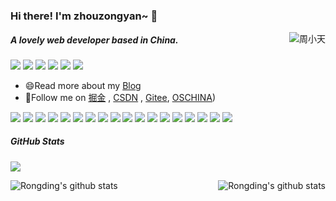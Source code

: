 <!--
**zhouzongyan/zhouzongyan** is a ✨ _special_ ✨ repository because its `README.md` (this file) appears on your GitHub profile.

Here are some ideas to get you started:

- 🔭 I’m currently working on ...
- 🌱 I’m currently learning ...
- 👯 I’m looking to collaborate on ...
- 🤔 I’m looking for help with ...
- 💬 Ask me about ...
- 📫 How to reach me: ...
- 😄 Pronouns: ...
- ⚡ Fun fact: ...
-->

### Hi there! I'm zhouzongyan~ 👋

<a href="https://github.com/zhouzongyan">
    <div align="right" >
        <img align="right" src="https://count.getloli.com/get/@zhouzongyan" alt="周小天" />
    </div>
</a>

<!-- ======================================================================== -->

##### A lovely web developer based in China.


[![](https://img.shields.io/badge/-FedTop-005A2B?style=flat-square&labelColor=005A2B&logo=Julia&logoColor=fff)](http://www.183.co/)
[![](https://img.shields.io/badge/-zhouzongyan-E6162D?style=flat-square&labelColor=9D1620&logo=gitee&logoColor=white)](https://gitee.com/zhouzongyan)
[![](https://img.shields.io/badge/掘金-blue?style=flat-square)](https://juejin.cn/user/4212984286808056)
[![](https://img.shields.io/badge/-CSDN-FF3C00?style=flat-square)](https://blog.csdn.net/iningmeng)
[![](https://img.shields.io/badge/-知乎-fff?style=flat-square&logo=Zhihu&labelColor=ffffff&color=fff)](https://www.zhihu.com/people/iningmeng)
[![](https://img.shields.io/badge/SegmentFault-%E6%80%9D%E5%90%A6-green)](https://segmentfault.com/u/zhouzongyan)

-   😄Read more about my [Blog](http://www.183.co/)
-   👯Follow me on [掘金](https://juejin.cn/user/4212984286808056) , [CSDN](https://blog.csdn.net/iningmeng) , [Gitee](https://gitee.com/zhouzongyan), [OSCHINA](https://my.oschina.net/iningmeng))

![](https://img.shields.io/badge/-Java-white?style=for-the-badge&logo=Java&logoColor=red)
![](https://img.shields.io/badge/-PostgreSql-008000?style=for-the-badge&logo=PostgreSql&labelColor=90EE90&color=fff)
![](https://img.shields.io/badge/-Go-29beb0?style=for-the-badge&logo=Go&labelColor=ffffff&color=61DAFB)
![](https://img.shields.io/badge/-JavaScript-e5cd0c?style=for-the-badge&logo=JavaScript&labelColor=f7df1e&logoColor=000)
![](https://img.shields.io/badge/-Vue.js-29beb0?style=for-the-badge&logo=vue.js&labelColor=ffffff&color=4FC08D)
![](https://img.shields.io/badge/-NPM-CB3837?style=for-the-badge&logo=npm&logoColor=white)
![](https://img.shields.io/badge/-Ubuntu-CB3837?style=for-the-badge&logo=Ubuntu&logoColor=white)
![](https://img.shields.io/badge/-Github_Actions-2088FF?style=flat-square&logo=github-actions&logoColor=white)
[![](https://img.shields.io/badge/-Gist-black?style=flat-square&logo=GitHub&labelColor=blue&color=fff&logoColor=fff)](https://gist.github.com/zhouzongyan)
![](https://img.shields.io/badge/-WebPack-1C78C0?style=flat-square&logo=WebPack&logoColor=white)
![](https://img.shields.io/badge/-Electron-white?style=flat-square&logo=electron&logoColor=white&color=47848F)
![](https://img.shields.io/badge/-KaliLinux-white?style=flat-square&logo=KaliLinux&logoColor=white&color=blue)
![](https://img.shields.io/badge/-MySQL-white?style=flat-square&logo=MySQL&logoColor=white&color=fff&labelColor=4479A1)
![](https://img.shields.io/badge/-MiniProgram-008000?style=flat-square&logo=WeChat&labelColor=fff&color=07C160)
![](https://img.shields.io/badge/-CodePen-white?style=flat-square&logo=CodePen&logoColor=white&color=000)
![](https://img.shields.io/badge/-Tampermonkey-black?style=flat-square&logo=Tampermonkey&labelColor=black&color=00485B)
![](https://img.shields.io/badge/-Jenkins-white?style=flat-square&logo=Jenkins&labelColor=D24939&color=white&logoColor=white)
![](https://img.shields.io/badge/-Docker-white?style=flat-square&logo=Docker&labelColor=2496ED&color=2496ED&logoColor=white)

##### GitHub Stats

![](https://activity-graph.herokuapp.com/graph?username=zhouzongyan&theme=github)

<div align="center">
    <a href="https://github.com/zhouzongyan">
        <img align="left" src="https://github-readme-stats.vercel.app/api?username=zhouzongyan&show_icons=truee&include_all_commits=true&theme=onedark&hide=prs" alt="Rongding's github stats"/>
    </a>
    <a href="https://github.com/zhouzongyan">
        <img align="right" src="https://github-readme-stats.vercel.app/api/top-langs/?username=zhouzongyan&layout=compact&show_icons=truee&include_all_commits=true&theme=onedark&card_width=230" alt="Rongding's github stats"/>
    </a>
</div>
